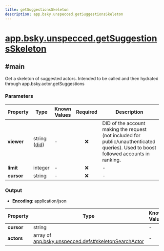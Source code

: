 ```yaml
---
title: getSuggestionsSkeleton
description: app.bsky.unspecced.getSuggestionsSkeleton
---
```


# [app.bsky.unspecced.getSuggestionsSkeleton](https://github.com/myConsciousness/atproto.dart/blob/main/lexicons/app/bsky/unspecced/getSuggestionsSkeleton.json)

## #main

Get a skeleton of suggested actors. Intended to be called and then hydrated through app.bsky.actor.getSuggestions

### Parameters

| Property | Type | Known Values | Required | Description |
| --- | --- | --- | :---: | --- |
| **viewer** | string ([did](https://atproto.com/specs/did)) | - | ❌ | DID of the account making the request (not included for public/unauthenticated queries). Used to boost followed accounts in ranking. |
| **limit** | integer | - | ❌ | - |
| **cursor** | string | - | ❌ | - |

### Output

- **Encoding**: application/json

| Property | Type | Known Values | Required | Description |
| --- | --- | --- | :---: | --- |
| **cursor** | string | - | ❌ | - |
| **actors** | array of [app.bsky.unspecced.defs#skeletonSearchActor](../../../../lexicons/app/bsky/unspecced/defs.md#skeletonsearchactor) | - | ✅ | - |
